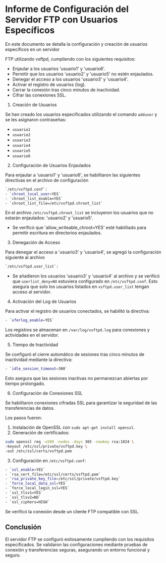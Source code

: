 # Informe de Configuración del Servidor FTP con Usuarios Específicos

En este documento se detalla la configuración y creación de usuarios específicos en un servidor

FTP utilizando vsftpd, cumpliendo con los siguientes requisitos:

- Enjaular a los usuarios 'usuario1' y 'usuario6'.
- Permitir que los usuarios 'usuario2' y 'usuario5' no estén enjaulados.
- Denegar el acceso a los usuarios 'usuario3' y 'usuario4'.
- Activar el registro de usuarios (log).
- Cerrar la conexión tras cinco minutos de inactividad.
- Cifrar las conexiones SSL.

1. Creación de Usuarios

Se han creado los usuarios especificados utilizando el comando `adduser` y se les asignaron contraseñas:

- `usuario1`
- `usuario2`
- `usuario3`
- `usuario4`
- `usuario5`
- `usuario6`

2. Configuración de Usuarios Enjaulados

Para enjaular a 'usuario1' y 'usuario6', se habilitaron las siguientes directivas en el archivo de configuración

```bash
`/etc/vsftpd.conf`:
- `chroot_local_user=YES`
- `chroot_list_enable=YES`
- `chroot_list_file=/etc/vsftpd.chroot_list`
```

En el archivo `/etc/vsftpd.chroot_list` se incluyeron los usuarios que no estarán enjaulados:
'usuario2' y 'usuario5'.

- Se verificó que 'allow_writeable_chroot=YES' esté habilitado para permitir escritura en directorios enjaulados.

3. Denegación de Acceso

Para denegar el acceso a 'usuario3' y 'usuario4', se agregó la configuración siguiente al archivo

```bash
`/etc/vsftpd.user_list`:
```

- Se añadieron los usuarios 'usuario3' y 'usuario4' al archivo y se verificó que `userlist_deny=NO`
  estuviera configurado en `/etc/vsftpd.conf`.
  Esto asegura que solo los usuarios listados en `vsftpd.user_list` tengan acceso al servidor.

4. Activación del Log de Usuarios

Para activar el registro de usuarios conectados, se habilitó la directiva:

```bash
- `xferlog_enable=YES`
```

Los registros se almacenan en `/var/log/vsftpd.log` para conexiones y actividades en el servidor.

5. Tiempo de Inactividad

Se configuró el cierre automático de sesiones tras cinco minutos de inactividad mediante la
directiva:

```bash
- `idle_session_timeout=300`
```

Esto asegura que las sesiones inactivas no permanezcan abiertas por tiempo prolongado.

6. Configuración de Conexiones SSL

Se habilitaron conexiones cifradas SSL para garantizar la seguridad de las transferencias de datos.

Los pasos fueron:

1. Instalación de OpenSSL con `sudo apt-get install openssl`.
2. Generación de certificados:

```bash
sudo openssl req -x509 -nodes -days 365 -newkey rsa:1024 \
-keyout /etc/ssl/private/vsftpd.key \
-out /etc/ssl/certs/vsftpd.pem
```

3. Configuración en `/etc/vsftpd.conf`:

```bash
- `ssl_enable=YES`
- `rsa_cert_file=/etc/ssl/certs/vsftpd.pem`
- `rsa_private_key_file=/etc/ssl/private/vsftpd.key`
- `force_local_data_ssl=YES`
- `force_local_login_ssl=YES`
- `ssl_tlsv1=YES`
- `ssl_tlsv2=NO`
- `ssl_ciphers=HIGH`
```

Se verificó la conexión desde un cliente FTP compatible con SSL.

## Conclusión

El servidor FTP se configuró exitosamente cumpliendo con los requisitos especificados. Se validaron las configuraciones mediante pruebas de conexión y transferencias seguras, asegurando un entorno funcional y seguro.
